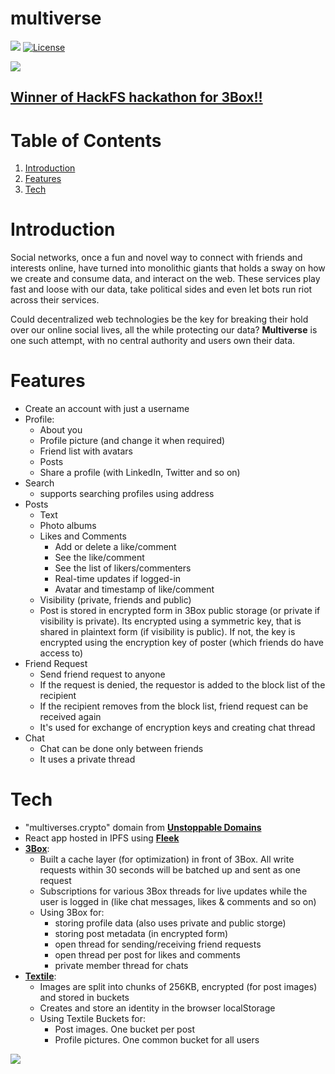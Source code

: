 # multiverse
![](https://img.shields.io/badge/React-v16.13-red)
[![License](https://img.shields.io/badge/license-MIT-green.svg)](https://opensource.org/licenses/MIT)

![](https://ethglobal.s3.amazonaws.com/recv6AELyNfJFmwb7/logo_icon.png)

## [Winner of HackFS hackathon for 3Box!!](https://youtu.be/GibA0t0z_9w?t=6043)

# Table of Contents
1. [Introduction](#introduction)
2. [Features](#features)
3. [Tech](#tech)

# Introduction
Social networks, once a fun and novel way to connect with friends and interests online, have turned into monolithic giants that holds a sway on how we create and consume data, and interact on the web. These services play fast and loose with our data, take political sides and even let bots run riot across their services.

Could decentralized web technologies be the key for breaking their hold over our online social lives, all the while protecting our data? **Multiverse** is one such attempt, with no central authority and users own their data.

# Features
- Create an account with just a username
- Profile:
  - About you
  - Profile picture (and change it when required)
  - Friend list with avatars
  - Posts
  - Share a profile (with LinkedIn, Twitter and so on)
- Search
  - supports searching profiles using address
- Posts
  - Text
  - Photo albums
  - Likes and Comments
    - Add or delete a like/comment
    - See the like/comment
    - See the list of likers/commenters
    - Real-time updates if logged-in
    - Avatar and timestamp of like/comment
  - Visibility (private, friends and public)
  - Post is stored in encrypted form in 3Box public storage (or private if visibility is private). Its encrypted using a symmetric key, that is shared in plaintext form (if visibility is public). If not, the key is encrypted using the encryption key of poster (which friends do have access to)
- Friend Request
    - Send friend request to anyone
    - If the request is denied, the requestor is added to the block list of the recipient
    - If the recipient removes from the block list, friend request can be received again
    - It's used for exchange of encryption keys and creating chat thread
- Chat
  - Chat can be done only between friends
  - It uses a private thread

# Tech
- "multiverses.crypto" domain from **[Unstoppable Domains](https://unstoppabledomains.com/)**
- React app hosted in IPFS using **[Fleek](https://fleek.co/)**
- **[3Box](https://3box.io/)**:
    - Built a cache layer (for optimization) in front of 3Box. All write requests within 30 seconds will be batched up and sent as one request
    - Subscriptions for various 3Box threads for live updates while the user is logged in (like chat messages, likes & comments and so on)
    - Using 3Box for:
      - storing profile data (also uses private and public storge)
      - storing post metadata (in encrypted form)
      - open thread for sending/receiving friend requests
      - open thread per post for likes and comments
      - private member thread for chats
- **[Textile](https://textile.io/)**:
    - Images are split into chunks of 256KB, encrypted (for post images) and stored in buckets
    - Creates and store an identity in the browser localStorage
    - Using Textile Buckets for:
      - Post images. One bucket per post
      - Profile pictures. One common bucket for all users

![](https://i.imgur.com/vrckHYc.jpg)
